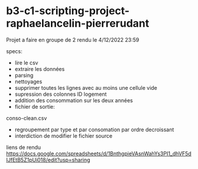 # b3-c1-scripting-project-raphaelancelin-pierrerudant
Projet a faire en groupe de 2 rendu le 4/12/2022 23:59

specs: 
- lire le csv 
- extraire les données 
- parsing 
- nettoyages 
- supprimer toutes les lignes avec au moins une cellule vide 
- supression des colonnes ID logement 
- addition des consommation sur les deux années 
- fichier de sortie:

conso-clean.csv 
- regroupement par type et par consomation par ordre decroissant 
- interdiction de modifier le fichier source

liens de rendu https://docs.google.com/spreadsheets/d/1BnthgpieVAsnWahYs3PI1_dhVF5dIJfEtB5Z1pUi018/edit?usp=sharing